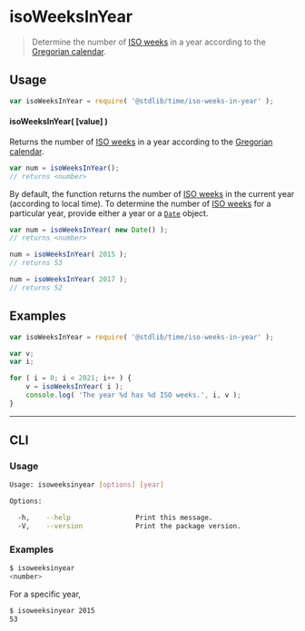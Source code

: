 # isoWeeksInYear

> Determine the number of [ISO weeks][iso-week-date] in a year according to the [Gregorian calendar][gregorian-calendar].

<section class="usage">

## Usage

``` javascript
var isoWeeksInYear = require( '@stdlib/time/iso-weeks-in-year' );
```


#### isoWeeksInYear( \[value\] )

Returns the number of [ISO weeks][iso-week-date] in a year according to the [Gregorian calendar][gregorian-calendar].

``` javascript
var num = isoWeeksInYear();
// returns <number>
```

By default, the function returns the number of [ISO weeks][iso-week-date] in the current year (according to local time). To determine the number of [ISO weeks][iso-week-date] for a particular year, provide either a year or a [`Date`][date-object] object.

``` javascript
var num = isoWeeksInYear( new Date() );
// returns <number>

num = isoWeeksInYear( 2015 );
// returns 53

num = isoWeeksInYear( 2017 );
// returns 52
```

</section>

<!-- /.usage -->


<section class="examples">

## Examples

``` javascript
var isoWeeksInYear = require( '@stdlib/time/iso-weeks-in-year' );

var v;
var i;

for ( i = 0; i < 2021; i++ ) {
    v = isoWeeksInYear( i );
    console.log( 'The year %d has %d ISO weeks.', i, v );
}
```

</section>

<!-- /.examples -->


---

<section class="cli">

## CLI

<section class="usage">

### Usage

``` bash
Usage: isoweeksinyear [options] [year]

Options:

  -h,    --help                Print this message.
  -V,    --version             Print the package version.
```

</section>

<!-- /.usage -->

<section class="examples">

### Examples

``` bash
$ isoweeksinyear
<number>
```

For a specific year,

``` bash
$ isoweeksinyear 2015
53
```

</section>

<!-- /.examples -->

</section>

<!-- /.cli -->


<section class="links">

[iso-week-date]: https://en.wikipedia.org/wiki/ISO_week_date
[gregorian-calendar]: https://en.wikipedia.org/wiki/Gregorian_calendar
[date-object]: https://developer.mozilla.org/en-US/docs/Web/JavaScript/Reference/Global_Objects/Date

</section>

<!-- /.links -->

